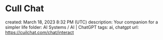 # Cull Chat

created: March 18, 2023 8:32 PM (UTC)
description: Your companion for a simpler life
folder: AI Systems / AI | ChatGPT
tags: ai, chatgpt
url: https://cuilchat.com/chat/interact